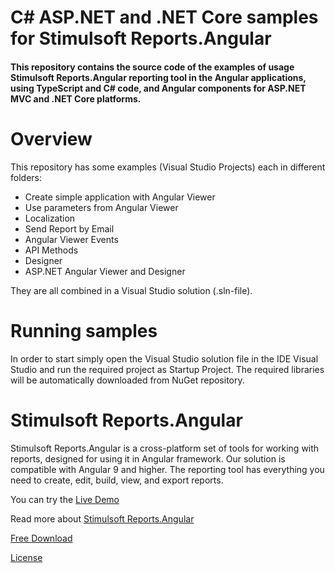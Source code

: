 # C# ASP.NET and .NET Core samples for Stimulsoft Reports.Angular

#### This repository contains the source code of the examples of usage Stimulsoft Reports.Angular reporting tool in the Angular applications, using TypeScript and C# code, and Angular components for ASP.NET MVC and .NET Core platforms.

# Overview
This repository has some examples (Visual Studio Projects) each in different folders:
* Create simple application with Angular Viewer
* Use parameters from Angular Viewer
* Localization
* Send Report by Email
* Angular Viewer Events
* API Methods
* Designer
* ASP.NET Angular Viewer and Designer

They are all combined in a Visual Studio solution (.sln-file).

# Running samples
In order to start simply open the Visual Studio solution file in the IDE Visual Studio and run the required project as Startup Project. The required libraries will be automatically downloaded from NuGet repository.

# Stimulsoft Reports.Angular
Stimulsoft Reports.Angular is a cross-platform set of tools for working with reports, designed for using it in Angular framework. Our solution is compatible with Angular 9 and higher. The reporting tool has everything you need to create, edit, build, view, and export reports.

You can try the [Live Demo](http://demo.stimulsoft.com/#Net)

Read more about [Stimulsoft Reports.Angular](https://www.stimulsoft.com/en/products/reports-angular)

[Free Download](https://www.stimulsoft.com/en/downloads)

[License](LICENSE.md)
